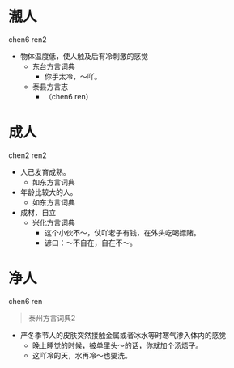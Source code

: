 # 㵾人
chen6 ren2
+ 物体温度低，使人触及后有冷刺激的感觉
  * 东台方言词典
    - 你手太冷，～吖。
  * 泰县方言志
    + （chen6 ren）

# 成人
chen2 ren2
+ 人已发育成熟。
  * 如东方言词典
+ 年龄比较大的人。
  * 如东方言词典
+ 成材，自立
  * 兴化方言词典
    - 这个小伙不～，仗吖老子有钱，在外头吃喝嫖赌。
    - 谚曰：～不自在，自在不～。

# 净人
chen6 ren
> 泰州方言词典2
- 严冬季节人的皮肤突然接触金属或者冰水等时寒气渗入体内的感觉
  - 晚上睡觉的时候，被单里头～的话，你就加个汤焐子。
  - 这吖冷的天，水再冷～也要洗。

